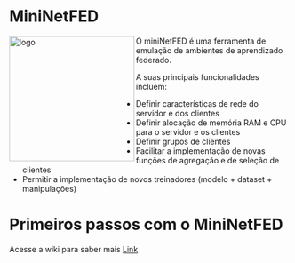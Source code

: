 # MiniNetFED

<img align="left" src="https://github.com/lprm-ufes/MininetFed/blob/main/FED.svg" alt="logo" width="225"/>
O miniNetFED é uma ferramenta de emulação de ambientes de aprendizado federado.

A suas principais funcionalidades incluem:
* Definir características de rede do servidor e dos clientes
* Definir alocação de memória RAM e CPU para o servidor e os clientes
* Definir grupos de clientes
* Facilitar a implementação de novas funções de agregação e de seleção de clientes
* Permitir a implementação de novos treinadores (modelo + dataset + manipulações)

# Primeiros passos com o MiniNetFED

Acesse a wiki para saber mais
[Link](https://github.com/lprm-ufes/MininetFed/wiki)

